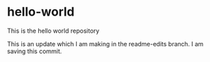 # hello-world
This is the hello world repository

This is an update which I am making in the readme-edits branch.
I am saving this commit.
